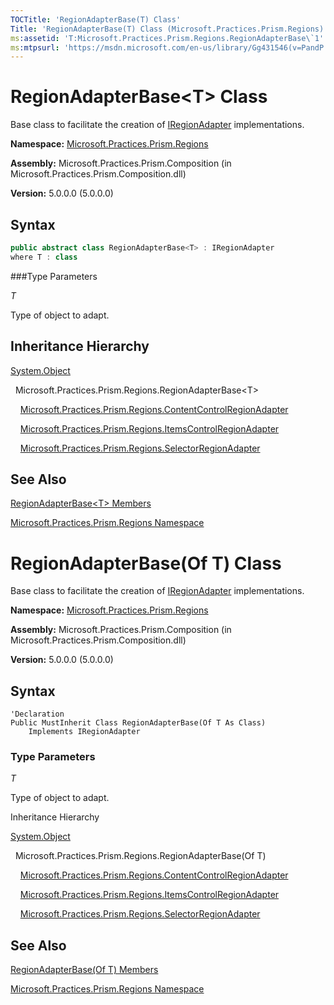 ```yaml
---
TOCTitle: 'RegionAdapterBase(T) Class'
Title: 'RegionAdapterBase(T) Class (Microsoft.Practices.Prism.Regions)'
ms:assetid: 'T:Microsoft.Practices.Prism.Regions.RegionAdapterBase\`1'
ms:mtpsurl: 'https://msdn.microsoft.com/en-us/library/Gg431546(v=PandP.50)'
---
```



# RegionAdapterBase&lt;T&gt; Class

Base class to facilitate the creation of [IRegionAdapter](https://msdn.microsoft.com/en-us/library/microsoft.practices.prism.regions.iregionadapter(v=pandp.50)) implementations.

**Namespace:** [Microsoft.Practices.Prism.Regions](https://msdn.microsoft.com/en-us/library/microsoft.practices.prism.regions(v=pandp.50))

**Assembly:** Microsoft.Practices.Prism.Composition (in Microsoft.Practices.Prism.Composition.dll)

**Version:** 5.0.0.0 (5.0.0.0)

## Syntax

```C#
public abstract class RegionAdapterBase<T> : IRegionAdapter
where T : class
```

###Type Parameters

*T*
  
Type of object to adapt.

## Inheritance Hierarchy

[System.Object](http://msdn.microsoft.com/en-us/library/e5kfa45b)

  Microsoft.Practices.Prism.Regions.RegionAdapterBase&lt;T&gt;

    [Microsoft.Practices.Prism.Regions.ContentControlRegionAdapter](https://msdn.microsoft.com/en-us/library/microsoft.practices.prism.regions.contentcontrolregionadapter(v=pandp.50))

    [Microsoft.Practices.Prism.Regions.ItemsControlRegionAdapter](https://msdn.microsoft.com/en-us/library/microsoft.practices.prism.regions.itemscontrolregionadapter(v=pandp.50))

    [Microsoft.Practices.Prism.Regions.SelectorRegionAdapter](https://msdn.microsoft.com/en-us/library/microsoft.practices.prism.regions.selectorregionadapter(v=pandp.50))

## See Also

[RegionAdapterBase&lt;T&gt; Members](https://msdn.microsoft.com/en-us/library/gg405501(v=pandp.50))

[Microsoft.Practices.Prism.Regions Namespace](https://msdn.microsoft.com/en-us/library/microsoft.practices.prism.regions(v=pandp.50))


# RegionAdapterBase(Of T) Class

Base class to facilitate the creation of [IRegionAdapter](https://msdn.microsoft.com/en-us/library/microsoft.practices.prism.regions.iregionadapter(v=pandp.50)) implementations.

**Namespace:** [Microsoft.Practices.Prism.Regions](https://msdn.microsoft.com/en-us/library/microsoft.practices.prism.regions(v=pandp.50))

**Assembly:** Microsoft.Practices.Prism.Composition (in Microsoft.Practices.Prism.Composition.dll)

**Version:** 5.0.0.0 (5.0.0.0)

## 
## Syntax

```VB
'Declaration
Public MustInherit Class RegionAdapterBase(Of T As Class)
	Implements IRegionAdapter
```

### Type Parameters

*T*
  
Type of object to adapt.

Inheritance Hierarchy

<span id="familyToggle"></span>[System.Object](http://msdn.microsoft.com/en-us/library/e5kfa45b)

  Microsoft.Practices.Prism.Regions.RegionAdapterBase(Of T)

    [Microsoft.Practices.Prism.Regions.ContentControlRegionAdapter](https://msdn.microsoft.com/en-us/library/microsoft.practices.prism.regions.contentcontrolregionadapter(v=pandp.50))

    [Microsoft.Practices.Prism.Regions.ItemsControlRegionAdapter](
https://msdn.microsoft.com/en-us/library/microsoft.practices.prism.regions.itemscontrolregionadapter(v=pandp.50))

    [Microsoft.Practices.Prism.Regions.SelectorRegionAdapter](https://msdn.microsoft.com/en-us/library/microsoft.practices.prism.regions.selectorregionadapter(v=pandp.50))

## See Also

[RegionAdapterBase(Of T) Members](https://msdn.microsoft.com/en-us/library/gg405501(v=pandp.50))

[Microsoft.Practices.Prism.Regions Namespace](https://msdn.microsoft.com/en-us/library/microsoft.practices.prism.regions(v=pandp.50))

